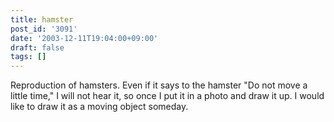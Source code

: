 ```yaml
---
title: hamster
post_id: '3091'
date: '2003-12-11T19:04:00+09:00'
draft: false
tags: []
---
```


Reproduction of hamsters. Even if it says to the hamster "Do not move a little time," I will not hear it, so once I put it in a photo and draw it up. I would like to draw it as a moving object someday.